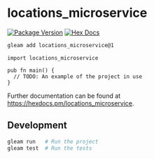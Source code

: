# locations_microservice

[![Package Version](https://img.shields.io/hexpm/v/locations_microservice)](https://hex.pm/packages/locations_microservice)
[![Hex Docs](https://img.shields.io/badge/hex-docs-ffaff3)](https://hexdocs.pm/locations_microservice/)

```sh
gleam add locations_microservice@1
```
```gleam
import locations_microservice

pub fn main() {
  // TODO: An example of the project in use
}
```

Further documentation can be found at <https://hexdocs.pm/locations_microservice>.

## Development

```sh
gleam run   # Run the project
gleam test  # Run the tests
```
